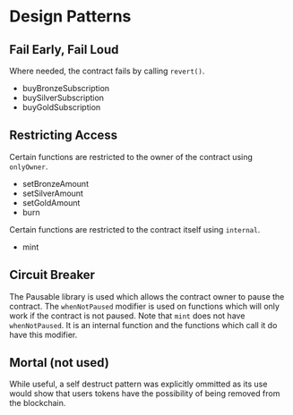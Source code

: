 # Design Patterns

## Fail Early, Fail Loud

Where needed, the contract fails by calling `revert()`.

* buyBronzeSubscription
* buySilverSubscription
* buyGoldSubscription

## Restricting Access

Certain functions are restricted to the owner of the contract using `onlyOwner`.

* setBronzeAmount
* setSilverAmount
* setGoldAmount
* burn

Certain functions are restricted to the contract itself using `internal`.

* mint

## Circuit Breaker

The Pausable library is used which allows the contract owner to pause the contract.
The `whenNotPaused` modifier is used on functions which will only work if the
contract is not paused. Note that `mint` does not have `whenNotPaused`. It is
an internal function and the functions which call it do have this modifier.

## Mortal (not used)

While useful, a self destruct pattern was explicitly ommitted as its use would show
that users tokens have the possibility of being removed from the blockchain.

